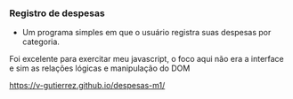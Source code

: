 ### Registro de despesas

- Um programa simples em que o usuário registra suas despesas por categoria.

Foi excelente para exercitar meu javascript, o foco aqui não era a interface e sim 
as relações lógicas e manipulação do DOM

https://v-gutierrez.github.io/despesas-m1/
